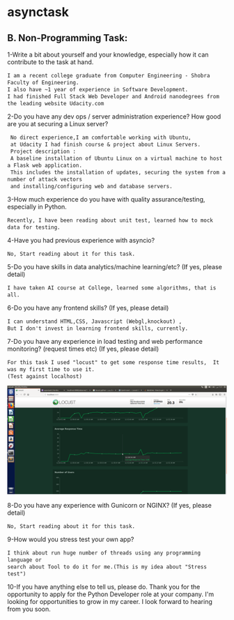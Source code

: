 # asynctask

## B. Non-Programming Task:

1-Write a bit about yourself and your knowledge, especially how it can contribute to the task at hand. 

    I am a recent college graduate from Computer Engineering - Shobra Faculty of Engineering.
    I also have ~1 year of experience in Software Development.
    I had finished Full Stack Web Developer and Android nanodegrees from the leading website Udacity.com

2-Do you have any dev ops / server administration experience? How good are you at securing a Linux server?

     No direct experience,I am comfortable working with Ubuntu,
     at Udacity I had finish course & project about Linux Servers. 
     Project description : 
     A baseline installation of Ubuntu Linux on a virtual machine to host a Flask web application.
     This includes the installation of updates, securing the system from a number of attack vectors 
     and installing/configuring web and database servers.

3-How much experience do you have with quality assurance/testing, especially in Python.
    
    Recently, I have been reading about unit test, learned how to mock data for testing.

4-Have you had previous experience with asyncio?
    
    No, Start reading about it for this task.

5-Do you have skills in data analytics/machine learning/etc? (If yes, please detail)
    
    I have taken AI course at College, learned some algorithms, that is all.

6-Do you have any frontend skills? (If yes, please detail)
    
    I can understand HTML,CSS, Javascript (Webgl,knockout) , 
    But I don't invest in learning frontend skills, currently.

7-Do you have any experience in load testing and web performance monitoring? (request times etc)  (If yes, please detail)
    
    For this task I used "locust" to get some response time results,  It was my first time to use it.
    (Test against localhost)
![ScreenShots](/chart.png?raw=true)
    

8-Do you have any experience with Gunicorn or NGINX?  (If yes, please detail)
    
    No, Start reading about it for this task.
    
9-How would you stress test your own app? 

    I think about run huge number of threads using any programming language or
    search about Tool to do it for me.(This is my idea about "Stress test")

10-If you have anything else to tell us, please do.
    Thank you for the opportunity to apply for the Python Developer role at your company.
    I'm looking for opportunities to grow in my career.
    I look forward to hearing from you soon.
